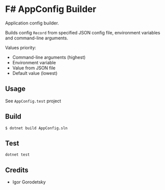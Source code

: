 F# AppConfig Builder
====================

Application config builder.

Builds config `Record` from specified JSON config file, environment variables and command-line arguments.

Values priority:
  - Command-line arguments (highest)
  - Environment variable
  - Value from JSON file 
  - Default value (lowest)

Usage
-----

See `AppConfig.test` project

Build
-----

```
$ dotnet build AppConfig.sln
```

Test
---

```
dotnet test
```

Credits
-------

* Igor Gorodetsky
